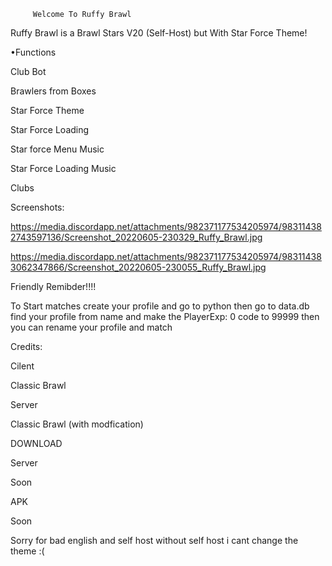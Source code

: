          Welcome To Ruffy Brawl

Ruffy Brawl is a Brawl Stars V20 (Self-Host) but
With Star Force Theme!

 •Functions

 Club Bot

Brawlers from Boxes

Star Force Theme

Star Force Loading

Star force Menu Music

Star Force Loading Music

Clubs

 Screenshots:

https://media.discordapp.net/attachments/982371177534205974/983114382743597136/Screenshot_20220605-230329_Ruffy_Brawl.jpg

https://media.discordapp.net/attachments/982371177534205974/983114383062347866/Screenshot_20220605-230055_Ruffy_Brawl.jpg

Friendly Remibder!!!!

To Start matches create your profile and go to python then go to data.db find your profile from name and make the PlayerExp: 0 code to 99999 then you can rename your profile and match

Credits:

Cilent

Classic Brawl

Server

Classic Brawl (with modfication)

DOWNLOAD

Server

Soon

APK

Soon

Sorry for bad english and self host without self host i cant change the theme :(
